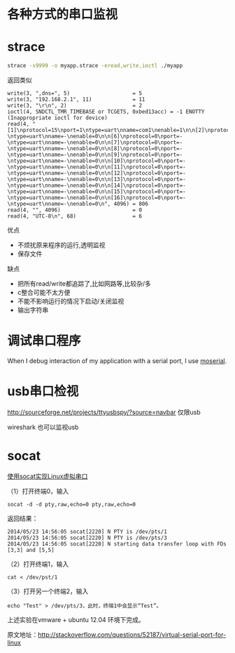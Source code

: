 # 各种方式的串口监视

# strace

```bash
strace -s9999 -o myapp.strace -eread,write,ioctl ./myapp
```

返回类似
```text
write(3, ",dns=", 5)                    = 5
write(3, "192.168.2.1", 11)             = 11
write(3, "\r\n", 2)                     = 2
ioctl(4, SNDCTL_TMR_TIMEBASE or TCGETS, 0xbed13acc) = -1 ENOTTY (Inappropriate ioctl for device)
read(4, "[1]\nprotocol=15\nport=1\ntype=uart\nname=com1\nenable=1\n\n[2]\nprotocol=15\nport=2\ntype=uart\nname=com2\nenable=1\n\n[3]\nprotocol=15\nport=3\ntype=uart\nname=com3\nenable=0\n\n[4]\nprotocol=15\nport=4\ntype=uart\nname=com4\nenable=0\n\n[5]\nprotocol=0\nport=-\ntype=uart\nname=-\nenable=0\n\n[6]\nprotocol=0\nport=-\ntype=uart\nname=-\nenable=0\n\n[7]\nprotocol=0\nport=-\ntype=uart\nname=-\nenable=0\n\n[8]\nprotocol=0\nport=-\ntype=uart\nname=-\nenable=0\n\n[9]\nprotocol=0\nport=-\ntype=uart\nname=-\nenable=0\n\n[10]\nprotocol=0\nport=-\ntype=uart\nname=-\nenable=0\n\n[11]\nprotocol=0\nport=-\ntype=uart\nname=-\nenable=0\n\n[12]\nprotocol=0\nport=-\ntype=uart\nname=-\nenable=0\n\n[13]\nprotocol=0\nport=-\ntype=uart\nname=-\nenable=0\n\n[14]\nprotocol=0\nport=-\ntype=uart\nname=-\nenable=0\n\n[15]\nprotocol=0\nport=-\ntype=uart\nname=-\nenable=0\n\n[16]\nprotocol=0\nport=-\ntype=uart\nname=-\nenable=0\n", 4096) = 806
read(4, "", 4096)                       = 0
read(4, "UTC-8\n", 68)                  = 6
```


优点

* 不烦扰原来程序的运行,透明监视
* 保存文件

缺点

* 把所有read/write都追踪了,比如网路等,比较杂/多
* c整合可能不太方便
* 不能不影响运行的情况下启动/关闭监视
* 输出字符串

# 调试串口程序

When I debug interaction of my application with a serial port, I use [moserial](https://help.gnome.org/users/moserial/stable/basic-usage.html.en).

# usb串口检视

http://sourceforge.net/projects/ttyusbspy/?source=navbar 仅限usb

wireshark 也可以监视usb

# socat

[使用socat实现Linux虚拟串口](http://blog.csdn.net/rainertop/article/details/26706847)

（1）打开终端0，输入
```
socat -d -d pty,raw,echo=0 pty,raw,echo=0
```
返回结果：
```
2014/05/23 14:56:05 socat[2220] N PTY is /dev/pts/1
2014/05/23 14:56:05 socat[2220] N PTY is /dev/pts/3
2014/05/23 14:56:05 socat[2220] N starting data transfer loop with FDs [3,3] and [5,5]
```
（2）打开终端1，输入
```
cat < /dev/pst/1
```
（3）打开另一个终端2，输入
```
echo "Test" > /dev/pts/3，此时，终端1中会显示“Test”。
```
上述实验在vmware + ubuntu 12.04 环境下完成。

原文地址：http://stackoverflow.com/questions/52187/virtual-serial-port-for-linux